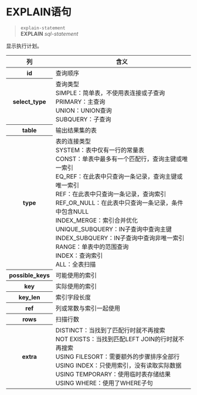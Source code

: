 # EXPLAIN语句

> `explain-statement`  
**EXPLAIN** *sql-statement*

显示执行计划。

<table>
	<thead>
		<tr>
			<th>列</th>
			<th>含义</th>
		</tr>
	</thead>
	<tbody>
		<tr>
			<th>id</th>
			<td>查询顺序</td>
		</tr>
		<tr>
			<th>select_type</th>
			<td>查询类型
			<br/>SIMPLE：简单表，不使用表连接或子查询
			<br/>PRIMARY：主查询
			<br/>UNION：UNION查询
			<br/>SUBQUERY：子查询</td>
		</tr>
		<tr>
			<th>table</th>
			<td>输出结果集的表</td>
		</tr>
		<tr>
			<th>type</th>
			<td>表的连接类型
			<br/>SYSTEM：表中仅有一行的常量表
			<br/>CONST：单表中最多有一个匹配行，查询主键或唯一索引
			<br/>EQ_REF：在此表中只查询一条记录，查询主键或唯一索引
			<br/>REF：在此表中只查询一条记录，查询索引
			<br/>REF_OR_NULL：在此表中只查询一条记录，条件中包含NULL
			<br/>INDEX_MERGE：索引合并优化
			<br/>UNIQUE_SUBQUERY：IN子查询中查询主键
			<br/>INDEX_SUBQUERY：IN子查询中查询非唯一索引
			<br/>RANGE：单表中的范围查询
			<br/>INDEX：查询索引
			<br/>ALL：全表扫描</td>
		</tr>
		<tr>
			<th>possible_keys</th>
			<td>可能使用的索引</td>
		</tr>
		<tr>
			<th>key</th>
			<td>实际使用的索引</td>
		</tr>
		<tr>
			<th>key_len</th>
			<td>索引字段长度</td>
		</tr>
		<tr>
			<th>ref</th>
			<td>列或常数与索引一起使用</td>
		</tr>
		<tr>
			<th>rows</th>
			<td>扫描行数</td>
		</tr>
		<tr>
			<th>extra</th>
			<td>DISTINCT：当找到了匹配行时就不再搜索
			<br/>NOT EXISTS：当找到匹配LEFT JOIN的行时就不再搜索
			<br/>USING FILESORT：需要额外的步骤排序全部行
			<br/>USING INDEX：只使用索引，没有读取实际数据
			<br/>USING TEMPORARY：使用临时表存储结果
			<br/>USING WHERE：使用了WHERE子句
			<br/></td>
		</tr>
	</tbody>
</table>
